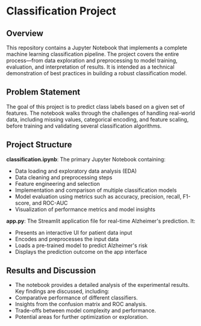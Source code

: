 # Classification Project

## Overview
This repository contains a Jupyter Notebook that implements a complete machine learning classification pipeline. The project covers the entire process—from data exploration and preprocessing to model training, evaluation, and interpretation of results. It is intended as a technical demonstration of best practices in building a robust classification model.

## Problem Statement
The goal of this project is to predict class labels based on a given set of features. The notebook walks through the challenges of handling real-world data, including missing values, categorical encoding, and feature scaling, before training and validating several classification algorithms. 

## Project Structure

**classification.ipynb**: The primary Jupyter Notebook containing:
  - Data loading and exploratory data analysis (EDA)
  - Data cleaning and preprocessing steps
  - Feature engineering and selection
  - Implementation and comparison of multiple classification models
  - Model evaluation using metrics such as accuracy, precision, recall, F1-score, and ROC-AUC
  - Visualization of performance metrics and model insights

  **app.py**: The Streamlit application file for real-time Alzheimer's prediction. It:
  - Presents an interactive UI for patient data input
  - Encodes and preprocesses the input data
  - Loads a pre-trained model to predict Alzheimer's risk
  - Displays the prediction outcome on the app interface

## Results and Discussion
- The notebook provides a detailed analysis of the experimental results. Key findings are discussed, including:
- Comparative performance of different classifiers.
- Insights from the confusion matrix and ROC analysis.
- Trade-offs between model complexity and performance.
- Potential areas for further optimization or exploration.

